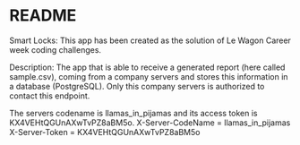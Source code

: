 # README

Smart Locks:
This app has been created as the solution of Le Wagon Career week coding challenges.

Description:
The app that is able to receive a generated report (here called sample.csv), coming from a company servers and stores this information in a database (PostgreSQL). Only this company servers is authorized to contact this endpoint.

The servers codename is llamas_in_pijamas and its access token is KX4VEHtQGUnAXwTvPZ8aBM5o. X-Server-CodeName = llamas_in_pijamas X-Server-Token = KX4VEHtQGUnAXwTvPZ8aBM5o
